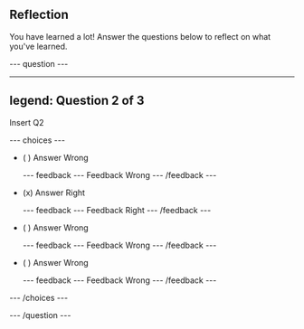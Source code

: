 ## Reflection

You have learned a lot! Answer the questions below to reflect on what you've learned.

--- question ---

---
legend: Question 2 of 3
---

Insert Q2

--- choices ---

- ( ) Answer Wrong

  --- feedback ---
Feedback Wrong
  --- /feedback ---

- (x) Answer Right

  --- feedback ---
Feedback Right
  --- /feedback ---

- ( ) Answer Wrong

  --- feedback ---
Feedback Wrong
  --- /feedback ---

- ( ) Answer Wrong

  --- feedback ---
Feedback Wrong
  --- /feedback ---

--- /choices ---

--- /question ---